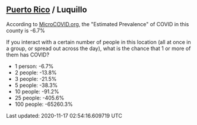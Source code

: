 
## [Puerto Rico](/united-states/puerto-rico) / Luquillo

According to [MicroCOVID.org](http://microcovid.org),
the "Estimated Prevalence" of COVID in this county is -6.7%

If you interact with a certain number of people in this location
(all at once in a group, or spread out across the day), what is the chance that
1 or more of them has COVID?

- 1 person: -6.7%
- 2 people: -13.8%
- 3 people: -21.5%
- 5 people: -38.3%
- 10 people: -91.2%
- 25 people: -405.6%
- 100 people: -65260.3%

Last updated: 2020-11-17 02:54:16.609719 UTC
